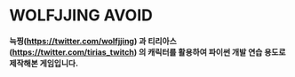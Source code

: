 WOLFJJING AVOID
=============

**늑찡(https://twitter.com/wolfjjing) 과 티리아스(https://twitter.com/tirias_twitch) 의 캐릭터를 활용하여 파이썬 개발 연습 용도로 제작해본 게임입니다.**
